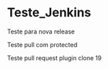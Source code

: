 # Teste_Jenkins

Teste para nova release

Teste pull com protected

Teste pull request plugin clone 19
